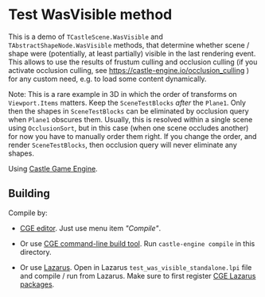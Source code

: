 # Test WasVisible method

This is a demo of `TCastleScene.WasVisible` and `TAbstractShapeNode.WasVisible` methods, that determine whether scene / shape were (potentially, at least partially) visible in the last rendering event. This allows to use the results of frustum culling and occlusion culling (if you activate occlusion culling, see https://castle-engine.io/occlusion_culling ) for any custom need, e.g. to load some content dynamically.

Note: This is a rare example in 3D in which the order of transforms on `Viewport.Items` matters. Keep the `SceneTestBlocks` *after* the `Plane1`. Only then the shapes in `SceneTestBlocks` can be eliminated by occlusion query when `Plane1` obscures them. Usually, this is resolved within a single scene using `OcclusionSort`, but in this case (when one scene occludes another) for now you have to manually order them right. If you change the order, and render `SceneTestBlocks`, then occlusion query will never eliminate any shapes.

Using [Castle Game Engine](https://castle-engine.io/).

## Building

Compile by:

- [CGE editor](https://castle-engine.io/manual_editor.php). Just use menu item _"Compile"_.

- Or use [CGE command-line build tool](https://castle-engine.io/build_tool). Run `castle-engine compile` in this directory.

- Or use [Lazarus](https://www.lazarus-ide.org/). Open in Lazarus `test_was_visible_standalone.lpi` file and compile / run from Lazarus. Make sure to first register [CGE Lazarus packages](https://castle-engine.io/documentation.php).
